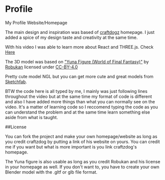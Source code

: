 # Profile
My Profile Website/Homepage

The main design and inspiration was based of [craftdogz](https://www.craftz.dog/) homepage. I just added a spice of my design taste and creativity at the same time.

With his video I was able to learn more about React and THREE.js. Check [Here](https://youtu.be/bSMZgXzC9AA)

The 3D model was based on ["Yuna Figure (World of Final Fantasy)"](https://sketchfab.com/3d-models/yuna-figure-world-of-final-fantasy-9be8455b25ec4e00887657e563f7823a) by [Robukan](https://sketchfab.com/robukan) licensed under [CC-BY-4.0](http://creativecommons.org/licenses/by/4.0/)

Pretty cute model NGL but you can get more cute and great models from [Sketchfab](https://sketchfab.com/).

BTW the code here is all typed by me, I mainly was just following lines throughout the video but at the same time my format of code is different and also I have added more things than what you can normally see on the video.
It's a matter of learning code so I reccomend typing the code as you can understand the problem and at the same time learn something else aside from what is taught.

##License

You can fork the project and make your own homepage/website as long as you credit craftzdog by putting a link of his website on yours. You can credit me if you want but what is more important is you link craftzdog's homepage.

The Yuna figure is also usable as long as you credit Robukan and his license in your homepage as well. If you don't want to, you have to create your own Blender model with the .gltf or glb file format.
